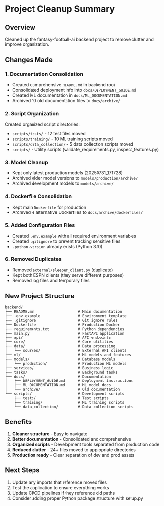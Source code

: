 # Project Cleanup Summary

## Overview
Cleaned up the fantasy-football-ai backend project to remove clutter and improve organization.

## Changes Made

### 1. Documentation Consolidation
- Created comprehensive `README.md` in backend root
- Consolidated deployment info into `docs/DEPLOYMENT_GUIDE.md`
- Created ML documentation in `docs/ML_DOCUMENTATION.md`
- Archived 10 old documentation files to `docs/archive/`

### 2. Script Organization
Created organized script directories:
- `scripts/tests/` - 12 test files moved
- `scripts/training/` - 10 ML training scripts moved
- `scripts/data_collection/` - 5 data collection scripts moved
- `scripts/` - Utility scripts (validate_requirements.py, inspect_features.py)

### 3. Model Cleanup
- Kept only latest production models (20250731_171728)
- Archived older model versions to `models/production/archive/`
- Archived development models to `models/archive/`

### 4. Dockerfile Consolidation
- Kept main `Dockerfile` for production
- Archived 4 alternative Dockerfiles to `docs/archive/dockerfiles/`

### 5. Added Configuration Files
- Created `.env.example` with all required environment variables
- Created `.gitignore` to prevent tracking sensitive files
- `.python-version` already exists (Python 3.10)

### 6. Removed Duplicates
- Removed `external/sleeper_client.py` (duplicate)
- Kept both ESPN clients (they serve different purposes)
- Removed log files and temporary files

## New Project Structure
```
backend/
├── README.md                    # Main documentation
├── .env.example                 # Environment template
├── .gitignore                   # Git ignore rules
├── Dockerfile                   # Production Docker
├── requirements.txt             # Python dependencies
├── main.py                      # FastAPI application
├── api/                         # API endpoints
├── core/                        # Core utilities
├── data/                        # Data processing
│   └── sources/                 # External API clients
├── ml/                          # ML models and features
├── models/                      # Database models
│   └── production/              # Production ML models
├── services/                    # Business logic
├── tasks/                       # Background tasks
├── docs/                        # Documentation
│   ├── DEPLOYMENT_GUIDE.md      # Deployment instructions
│   ├── ML_DOCUMENTATION.md      # ML model docs
│   └── archive/                 # Old documentation
└── scripts/                     # Development scripts
    ├── tests/                   # Test scripts
    ├── training/                # ML training scripts
    └── data_collection/         # Data collection scripts
```

## Benefits
1. **Cleaner structure** - Easy to navigate
2. **Better documentation** - Consolidated and comprehensive
3. **Organized scripts** - Development tools separated from production code
4. **Reduced clutter** - 24+ files moved to appropriate directories
5. **Production ready** - Clear separation of dev and prod assets

## Next Steps
1. Update any imports that reference moved files
2. Test the application to ensure everything works
3. Update CI/CD pipelines if they reference old paths
4. Consider adding proper Python package structure with setup.py